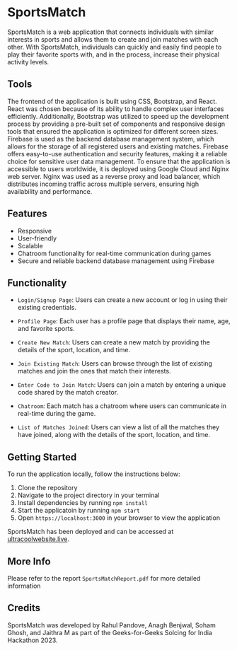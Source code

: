 # SportsMatch

SportsMatch is a web application that connects individuals with similar interests in sports and allows them to create and join matches with each other. With SportsMatch, individuals can quickly and easily find people to play their favorite sports with, and in the process, increase their physical activity levels.


## Tools

The frontend of the application is built using CSS, Bootstrap, and React. React was chosen because of its ability to handle complex user interfaces efficiently. Additionally, Bootstrap was utilized to speed up the development process by providing a pre-built set of components and responsive design tools that ensured the application is optimized for different screen sizes. Firebase is used as the backend database management system, which allows for the storage of all registered users and existing matches. Firebase offers easy-to-use authentication and security features, making it a reliable choice for sensitive user data management. To ensure that the application is accessible to users worldwide, it is deployed using Google Cloud and Nginx web server. Nginx was used as a reverse proxy and load balancer, which distributes incoming traffic across multiple servers, ensuring high availability and performance.


## Features

- Responsive
- User-friendly
- Scalable
- Chatroom functionality for real-time communication during games
- Secure and reliable backend database management using Firebase

## Functionality

- ` Login/Signup Page `: Users can create a new account or log in using their existing credentials.
  
- `Profile Page`: Each user has a profile page that displays their name, age, and favorite sports.
  
- `Create New Match`: Users can create a new match by providing the details of the sport, location, and time.
  
- `Join Existing Match`: Users can browse through the list of existing matches and join the ones that match their interests.
  
- `Enter Code to Join Match`: Users can join a match by entering a unique code shared by the match creator.
  
- `Chatroom`: Each match has a chatroom where users can communicate in real-time during the game.
  
- `List of Matches Joined`: Users can view a list of all the matches they have joined, along with the details of the sport, location, and time.
  

## Getting Started

To run the application locally, follow the instructions below:
1. Clone the repository
2. Navigate to the project directory in your terminal
3. Install dependencies by running `npm install`
4. Start the applicatoin by running `npm start`
5. Open `https://localhost:3000` in your browser to view the application

SportsMatch has been deployed and can be accessed at [ultracoolwebsite.live](http://ultracoolwebsite.live).

## More Info
Please refer to the report `SportsMatchReport.pdf` for more detailed information

## Credits

SportsMatch was developed by Rahul Pandove, Anagh Benjwal, Soham Ghosh, and Jaithra M as part of the Geeks-for-Geeks Solcing for India Hackathon 2023.
